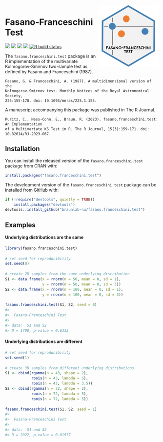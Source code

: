 
<!-- README.md is generated from README.Rmd. Please edit that file -->

<img src="man/figures/logo.png" width="200" align="right"/>

# Fasano-Franceschini Test

<!-- badges: start -->

[![](https://img.shields.io/badge/R%20Journal-10.32614/RJ--2023--067-yellow.svg)](https://doi.org/10.32614/RJ-2023-067)
[![](https://www.r-pkg.org/badges/version/fasano.franceschini.test?color=orange)](https://cran.r-project.org/package=fasano.franceschini.test)
[![](https://img.shields.io/badge/devel%20version-2.2.3-blue.svg)](https://github.com/braunlab-nu/fasano.franceschini.test)
[![](http://cranlogs.r-pkg.org/badges/grand-total/fasano.franceschini.test?color=green)](https://cran.r-project.org/package=fasano.franceschini.test)
[![R build
status](https://github.com/braunlab-nu/fasano.franceschini.test/workflows/R-CMD-check/badge.svg)](https://github.com/braunlab-nu/fasano.franceschini.test/actions)
<!-- badges: end -->

The `fasano.franceschini.test` package is an R implementation of the
multivariate Kolmogorov-Smirnov two-sample test as defined by Fasano and
Franceschini (1987).

    Fasano, G. & Franceschini, A. (1987). A multidimensional version of the
    Kolmogorov-Smirnov test. Monthly Notices of the Royal Astronomical Society,
    225:155-170. doi: 10.1093/mnras/225.1.155.

A manuscript accompanying this package was published in The R Journal.

    Puritz, C., Ness-Cohn, E., Braun, R. (2023). fasano.franceschini.test: An Implementation
    of a Multivariate KS Test in R. The R Journal, 15(3):159-171. doi: 10.32614/RJ-2023-067.

## Installation

You can install the released version of the `fasano.franceschini.test`
package from CRAN with:

``` r
install.packages("fasano.franceschini.test")
```

The development version of the `fasano.franceschini.test` package can be
installed from GitHub with:

``` r
if (!require("devtools", quietly = TRUE))
    install.packages("devtools")
devtools::install_github("braunlab-nu/fasano.franceschini.test")
```

## Examples

#### Underlying distributions are the same

``` r
library(fasano.franceschini.test)

# set seed for reproducibility
set.seed(0)

# create 2D samples from the same underlying distribution
S1 <- data.frame(x = rnorm(n = 50, mean = 0, sd = 1),
                 y = rnorm(n = 50, mean = 0, sd = 3))
S2 <- data.frame(x = rnorm(n = 100, mean = 0, sd = 1),
                 y = rnorm(n = 100, mean = 0, sd = 3))

fasano.franceschini.test(S1, S2, seed = 0)
#> 
#>  Fasano-Franceschini Test
#> 
#> data:  S1 and S2
#> D = 1700, p-value = 0.6333
```

#### Underlying distributions are different

``` r
# set seed for reproducibility
set.seed(1)

# create 3D samples from different underlying distributions
S1 <- cbind(rgamma(n = 43, shape = 2),
            rpois(n = 43, lambda = 5),
            rpois(n = 43, lambda = 3.5))
S2 <- cbind(rgamma(n = 72, shape = 2),
            rpois(n = 72, lambda = 5),
            rpois(n = 72, lambda = 5))

fasano.franceschini.test(S1, S2, seed = 1)
#> 
#>  Fasano-Franceschini Test
#> 
#> data:  S1 and S2
#> D = 2022, p-value = 0.01977
```
